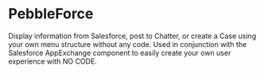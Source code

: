 PebbleForce
===========

Display information from Salesforce, post to Chatter, or create a Case using your own menu structure without any code.  Used in conjunction with the Salesforce AppExchange component to easily create your own user experience with NO CODE.
